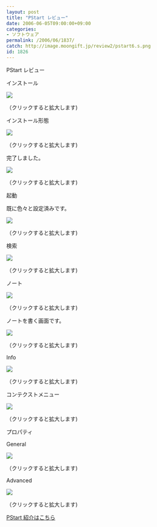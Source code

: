 ```yaml
---
layout: post
title: "PStart レビュー"
date: 2006-06-05T09:00:00+09:00
categories:
- ソフトウェア
permalink: /2006/06/1837/
catch: http://image.moongift.jp/review2/pstart6.s.png
id: 1826
---
```

PStart レビュー  
<!--more-->

インストール

  

[![](http://image.moongift.jp/review2/pstart1.s.png)](http://image.moongift.jp/review2/pstart1.png)  
  
（クリックすると拡大します)

  

インストール形態

  

[![](http://image.moongift.jp/review2/pstart2.s.png)](http://image.moongift.jp/review2/pstart2.png)  
  
（クリックすると拡大します)

  

完了しました。

  

[![](http://image.moongift.jp/review2/pstart3.s.png)](http://image.moongift.jp/review2/pstart3.png)  
  
（クリックすると拡大します)

  

起動

  

既に色々と設定済みです。

  

[![](http://image.moongift.jp/review2/pstart4.s.png)](http://image.moongift.jp/review2/pstart4.png)  
  
（クリックすると拡大します)

  

検索

  

[![](http://image.moongift.jp/review2/pstart5.s.png)](http://image.moongift.jp/review2/pstart5.png)  
  
（クリックすると拡大します)

  

ノート

  

[![](http://image.moongift.jp/review2/pstart6.s.png)](http://image.moongift.jp/review2/pstart6.png)  
  
（クリックすると拡大します)

  

ノートを書く画面です。

  

[![](http://image.moongift.jp/review2/pstart7.s.png)](http://image.moongift.jp/review2/pstart7.png)  
  
（クリックすると拡大します)

  

Info

  

[![](http://image.moongift.jp/review2/pstart8.s.png)](http://image.moongift.jp/review2/pstart8.png)  
  
（クリックすると拡大します)

  

コンテクストメニュー

  

[![](http://image.moongift.jp/review2/pstart8.s.png)](http://image.moongift.jp/review2/pstart8.png)  
  
（クリックすると拡大します)

  

プロパティ

  

General

  

[![](http://image.moongift.jp/review2/pstart10.s.png)](http://image.moongift.jp/review2/pstart10.png)  
  
（クリックすると拡大します)

  

Advanced

  

[![](http://image.moongift.jp/review2/pstart11.s.png)](http://image.moongift.jp/review2/pstart11.png)  
  
（クリックすると拡大します)

  

[PStart 紹介はこちら](http://fw.moongift.jp/intro/i-1835.html)


